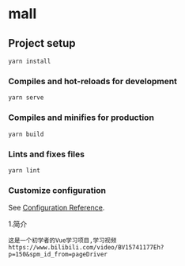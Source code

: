 # mall

## Project setup
```
yarn install
```

### Compiles and hot-reloads for development
```
yarn serve
```

### Compiles and minifies for production
```
yarn build
```

### Lints and fixes files
```
yarn lint
```

### Customize configuration
See [Configuration Reference](https://cli.vuejs.org/config/).

1.简介 

    这是一个初学者的Vue学习项目,学习视频 
    https://www.bilibili.com/video/BV15741177Eh?p=150&spm_id_from=pageDriver

